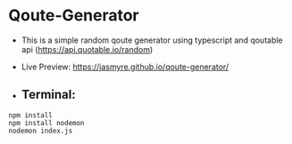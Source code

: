# Qoute-Generator

- This is a simple random qoute generator using typescript and qoutable api (https://api.quotable.io/random)
- Live Preview: https://jasmyre.github.io/qoute-generator/

- ## Terminal:
```
npm install
npm install nodemon
nodemon index.js
```
